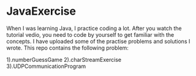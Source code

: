 # JavaExercise
When I was learning Java, I practice coding a lot. After you watch the tutorial vedio, you need to code by yourself to get familiar with the concepts.
I have uploaded some of the practise problems and solutions I wrote.
This repo contains the following problem:

1).numberGuessGame
2).charStreamExercise
3).UDPCommunicationProgram
